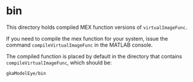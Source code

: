 # bin
This directory holds compiled MEX function versions of `virtualImageFunc`.

If you need to compile the mex function for your system, issue the command `compileVirtualImageFunc` in the MATLAB console.

The compiled function is placed by default in the directory that contains `compileVirtualImageFunc`, which should be:
```
gkaModelEye/bin
```
